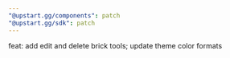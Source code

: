 ```yaml
---
"@upstart.gg/components": patch
"@upstart.gg/sdk": patch
---
```


feat: add edit and delete brick tools; update theme color formats
